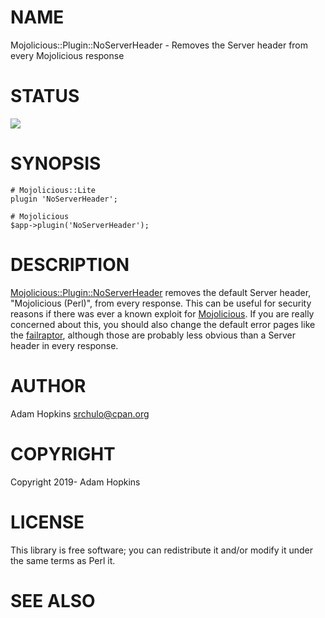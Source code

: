 # NAME

Mojolicious::Plugin::NoServerHeader - Removes the Server header from every Mojolicious response

# STATUS

<div>
    <a href="https://travis-ci.org/srchulo/Mojolicious-Plugin-NoServerHeader"><img src="https://travis-ci.org/srchulo/Mojolicious-Plugin-NoServerHeader.svg?branch=master"></a>
</div>

# SYNOPSIS

    # Mojolicious::Lite
    plugin 'NoServerHeader';

    # Mojolicious
    $app->plugin('NoServerHeader');

# DESCRIPTION

[Mojolicious::Plugin::NoServerHeader](https://metacpan.org/pod/Mojolicious::Plugin::NoServerHeader) removes the default Server header, "Mojolicious (Perl)", from every response.
This can be useful for security reasons if there was ever a known exploit for [Mojolicious](https://metacpan.org/pod/Mojolicious). If you are really concerned about
this, you should also change the default error pages like the [failraptor](https://mojolicious.org/mojo/failraptor.png), although
those are probably less obvious than a Server header in every response.

# AUTHOR

Adam Hopkins <srchulo@cpan.org>

# COPYRIGHT

Copyright 2019- Adam Hopkins

# LICENSE

This library is free software; you can redistribute it and/or modify
it under the same terms as Perl it.

# SEE ALSO

